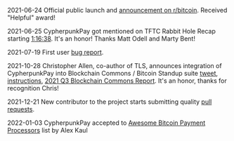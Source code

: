 
2021-06-24 Official public launch and [announcement on r/bitcoin](https://www.reddit.com/r/Bitcoin/comments/o6x2o7/cypherpunkpay_a_new_lightweight_alternative_to/). Received "Helpful" award!

2021-06-25 CypherpunkPay got mentioned on TFTC Rabbit Hole Recap starting [1:16:38](https://youtu.be/4QMwCn_rOWo?t=4598). It's an honor! Thanks Matt Odell and Marty Bent!

2021-07-19 First user [bug report](https://github.com/CypherpunkPay/CypherpunkPay/issues/1).

2021-10-28 Christopher Allen, co-author of TLS, announces integration of CypherpunkPay into Blockchain Commons / Bitcoin Standup suite [tweet](https://twitter.com/ChristopherA/status/1453799773140512768?s=20), [instructions](https://www.higithub.com/BlockchainCommons/repo/Bitcoin-Standup-Scripts), [2021 Q3 Blockchain Commons Report](https://www.blockchaincommons.com/quarterlies/Q3-2021-Report/). It's an honor, thanks for recognition Chris!

2021-12-21 New contributor to the project starts submitting quality [pull requests](https://github.com/CypherpunkPay/CypherpunkPay/pull/8).

2022-01-03 CypherpunkPay accepted to [Awesome Bitcoin Payment Processors](https://github.com/alexk111/awesome-bitcoin-payment-processors) list by Alex Kaul
